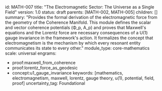 id: MATH-007 
title: "The Electromagnetic Sector: The Universe as a Single Field" 
version: 1.0 
status: draft 
parents: [MATH-002, MATH-005] 
children: [] 
summary: "Provides the formal derivation of the electromagnetic force from the geometry of the Coherence Manifold. This module defines the scalar and vector coherence potentials (Φ_p, A_p) and proves that Maxwell's equations and the Lorentz force are necessary consequences of a U(1) gauge invariance in the framework's action. It formalizes the concept that electromagnetism is the mechanism by which every resonant entity communicates its state to every other." 
module_type: core-mathematics 
scale: universal 
engrams: 
- proof:maxwell_from_coherence 
- proof:lorentz_force_as_geodesic 
- concept:u1_gauge_invariance 
keywords: [mathematics, electromagnetism, maxwell, lorentz, gauge theory, u(1), potential, field, proof] 
uncertainty_tag: Foundational